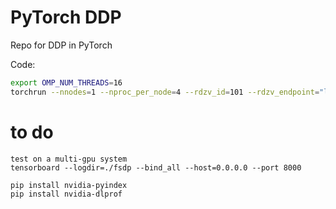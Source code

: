 # PyTorch DDP


Repo for DDP in PyTorch


Code:

```bash
export OMP_NUM_THREADS=16
torchrun --nnodes=1 --nproc_per_node=4 --rdzv_id=101 --rdzv_endpoint="localhost:5601" main_pt.py
```


# to do

```
test on a multi-gpu system
tensorboard --logdir=./fsdp --bind_all --host=0.0.0.0 --port 8000
```

```
pip install nvidia-pyindex
pip install nvidia-dlprof
```